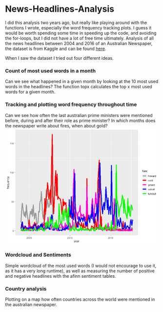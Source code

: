 # News-Headlines-Analysis
I did this analysis two years ago, but really like playing around with the functions I wrote, especially the word frequency tracking plots. I guess it would be worth spending some time in speeding up the code, and avoiding the for-loops, but I did not have a lot of free time ultimately.
Analysis of all the news headlines between 2004 and 2016 of an Australian Newspaper, the dataset is from Kaggle and can be found [here](https://www.kaggle.com/therohk/million-headlines/data).

When I saw the dataset I tried out four different ideas.

### Count of most used words in a month
Can we see what happened in a given month by looking at the 10 most used words in the headlines?
The function topx calculates the top x most used words for a given month.

### Tracking and plotting word frequency throughout time
Can we see how often the last australian prime ministers were mentioned before, during and after their role as prime minister? In which months does the newspaper write about fires, when about gold?
![prime ministers](prime_ministers.png)

### Wordcloud and Sentiments
Simple wordcloud of the most used words (I would not encourage to use it, as it has a very long runtime), as well as measuring the number of positive and negative headlines with the afinn sentiment tables.

### Country analysis
Plotting on a map how often countries across the world were mentioned in the australian newspaper.
